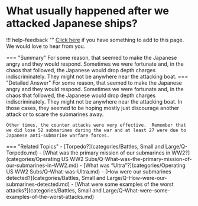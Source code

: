 # What usually happened after we attacked Japanese ships?

!!! help-feedback ""
    [Click here](https://replace.md) if you have something to add to this page. We would love to hear from you.

=== "Summary"
    For some reason, that seemed to make the Japanese angry and they would respond. Sometimes we were fortunate and, in the chaos that followed, the Japanese would drop depth charges indiscriminately. They might not be anywhere near the attacking boat.
=== "Detailed Answer"
    For some reason, that seemed to make the Japanese angry and they would respond.  Sometimes we were fortunate and, in the chaos that followed, the Japanese would drop depth charges indiscriminately.  They might not be anywhere near the attacking boat.  In those cases, they seemed to be hoping mostly just discourage another attack or to scare the submarines away.

    Other times, the counter attacks were very effective.  Remember that we did lose 52 submarines during the war and at least 27 were due to Japanese anti-submarine warfare forces.
=== "Related Topics"
    - [Torpedo?](categories/Battles, Small and Large/Q-Torpedo.md)
    - [What was the primary mission of our submarines in WW2?](categories/Operating US WW2 Subs/Q-What-was-the-primary-mission-of-our-submarines-in-WW2.md)
    - [What was “Ultra”?](categories/Operating US WW2 Subs/Q-What-was-Ultra.md)
    - [How were our submarines detected?](categories/Battles, Small and Large/Q-How-were-our-submarines-detected.md)
    - [What were some examples of the worst attacks?](categories/Battles, Small and Large/Q-What-were-some-examples-of-the-worst-attacks.md)
